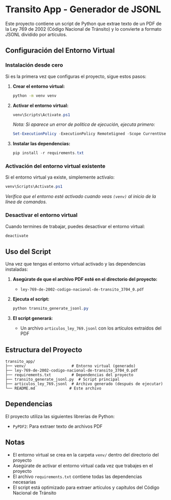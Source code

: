 # Transito App - Generador de JSONL

Este proyecto contiene un script de Python que extrae texto de un PDF de la Ley 769 de 2002 (Código Nacional de Tránsito) y lo convierte a formato JSONL dividido por artículos.

## Configuración del Entorno Virtual

### Instalación desde cero

Si es la primera vez que configuras el proyecto, sigue estos pasos:

1. **Crear el entorno virtual:**
   ```bash
   python -m venv venv
   ```

2. **Activar el entorno virtual:**
   ```powershell
   venv\Scripts\Activate.ps1
   ```
   
   *Nota: Si aparece un error de política de ejecución, ejecuta primero:*
   ```powershell
   Set-ExecutionPolicy -ExecutionPolicy RemoteSigned -Scope CurrentUser
   ```

3. **Instalar las dependencias:**
   ```powershell
   pip install -r requirements.txt
   ```

### Activación del entorno virtual existente

Si el entorno virtual ya existe, simplemente actívalo:

```powershell
venv\Scripts\Activate.ps1
```

*Verifica que el entorno esté activado cuando veas `(venv)` al inicio de la línea de comandos.*

### Desactivar el entorno virtual

Cuando termines de trabajar, puedes desactivar el entorno virtual:

```bash
deactivate
```

## Uso del Script

Una vez que tengas el entorno virtual activado y las dependencias instaladas:

1. **Asegúrate de que el archivo PDF esté en el directorio del proyecto:**
   - `ley-769-de-2002-codigo-nacional-de-transito_3704_0.pdf`

2. **Ejecuta el script:**
   ```powershell
   python transito_generate_jsonl.py
   ```

3. **El script generará:**
   - Un archivo `articulos_ley_769.jsonl` con los artículos extraídos del PDF

## Estructura del Proyecto

```
transito_app/
├── venv/                    # Entorno virtual (generado)
├── ley-769-de-2002-codigo-nacional-de-transito_3704_0.pdf
├── requirements.txt         # Dependencias del proyecto
├── transito_generate_jsonl.py  # Script principal
├── articulos_ley_769.jsonl  # Archivo generado (después de ejecutar)
└── README.md               # Este archivo
```

## Dependencias

El proyecto utiliza las siguientes librerías de Python:
- `PyPDF2`: Para extraer texto de archivos PDF

## Notas

- El entorno virtual se crea en la carpeta `venv/` dentro del directorio del proyecto
- Asegúrate de activar el entorno virtual cada vez que trabajes en el proyecto
- El archivo `requirements.txt` contiene todas las dependencias necesarias
- El script está optimizado para extraer artículos y capítulos del Código Nacional de Tránsito